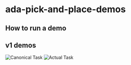 # ada-pick-and-place-demos

## How to run a demo


## v1 demos

![Canonical Task](https://github.com/hsnemlekar/ada_manipulation_demos/blob/main/media/canonical_setup_v1.jpg?raw=true)
![Actual Task](https://github.com/hsnemlekar/ada_manipulation_demos/blob/main/media/actual_setup_v1.jpg?raw=true)